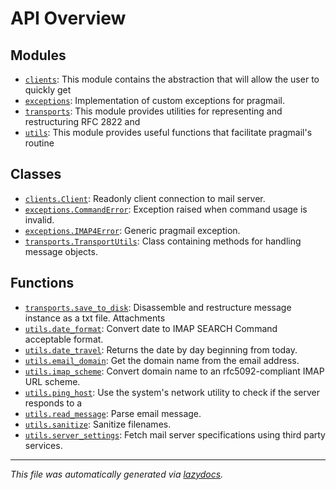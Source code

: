 <!-- markdownlint-disable -->

# API Overview

## Modules

- [`clients`](./clients.md#module-clients): This module contains the abstraction that will allow the user to quickly get
- [`exceptions`](./exceptions.md#module-exceptions): Implementation of custom exceptions for pragmail.
- [`transports`](./transports.md#module-transports): This module provides utilities for representing and restructuring RFC 2822 and
- [`utils`](./utils.md#module-utils): This module provides useful functions that facilitate pragmail's routine

## Classes

- [`clients.Client`](./clients.md#class-client): Readonly client connection to mail server.
- [`exceptions.CommandError`](./exceptions.md#class-commanderror): Exception raised when command usage is invalid.
- [`exceptions.IMAP4Error`](./exceptions.md#class-imap4error): Generic pragmail exception.
- [`transports.TransportUtils`](./transports.md#class-transportutils): Class containing methods for handling message objects.

## Functions

- [`transports.save_to_disk`](./transports.md#function-save_to_disk): Disassemble and restructure message instance as a txt file. Attachments
- [`utils.date_format`](./utils.md#function-date_format): Convert date to IMAP SEARCH Command acceptable format.
- [`utils.date_travel`](./utils.md#function-date_travel): Returns the date by day beginning from today.
- [`utils.email_domain`](./utils.md#function-email_domain): Get the domain name from the email address.
- [`utils.imap_scheme`](./utils.md#function-imap_scheme): Convert domain name to an rfc5092-compliant IMAP URL scheme.
- [`utils.ping_host`](./utils.md#function-ping_host): Use the system's network utility to check if the server responds to a
- [`utils.read_message`](./utils.md#function-read_message): Parse email message.
- [`utils.sanitize`](./utils.md#function-sanitize): Sanitize filenames.
- [`utils.server_settings`](./utils.md#function-server_settings): Fetch mail server specifications using third party services.


---

_This file was automatically generated via [lazydocs](https://github.com/ml-tooling/lazydocs)._
